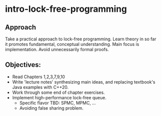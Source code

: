 # intro-lock-free-programming

## Approach
Take a practical approach to lock-free programming. Learn theory in so
far it promotes fundamental, conceptual understanding. Main focus is implementation. Avoid unnecessarily formal proofs.

## Objectives:
- Read Chapters 1,2,3,7,9,10
- Write 'lecture notes' synthesizing main ideas, and replacing textbook's Java examples with C++20.
- Work through some end of chapter exercises.
- Implement high-performance lock-free queue.
    - Specific flavor TBD: SPMC, MPMC, ...
    - Avoiding false sharing problem.
